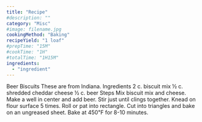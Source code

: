 ```yaml
---
title: "Recipe"
#description: ""
category: "Misc"
#image: filename.jpg
cookingMethod: "Baking"
recipeYield: "1 loaf"
#prepTime: "15M"
#cookTime: "1H"
#totalTime: "1H15M"
ingredients:
  - "ingredient"
---
```


Beer Biscuits
These are from Indiana.
Ingredients
2 c. biscuit mix
½ c. shredded cheddar cheese
½ c. beer
Steps
Mix biscuit mix and cheese. Make a well in center and add beer. Stir just until clings together.
Knead on flour surface 5 times. Roll or pat into rectangle.
Cut into triangles and bake on an ungreased sheet.
Bake at 450℉ for 8-10 minutes.
